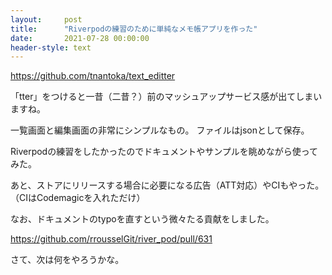 ```yaml
---
layout:     post
title:      "Riverpodの練習のために単純なメモ帳アプリを作った"
date:       2021-07-28 00:00:00
header-style: text
---
```

<https://github.com/tnantoka/text_editter>

「tter」をつけると一昔（二昔？）前のマッシュアップサービス感が出てしまいますね。

一覧画面と編集画面の非常にシンプルなもの。
ファイルはjsonとして保存。

Riverpodの練習をしたかったのでドキュメントやサンプルを眺めながら使ってみた。

あと、ストアにリリースする場合に必要になる広告（ATT対応）やCIもやった。
（CIはCodemagicを入れただけ）

なお、ドキュメントのtypoを直すという微々たる貢献をしました。

<https://github.com/rrousselGit/river_pod/pull/631>


さて、次は何をやろうかな。


